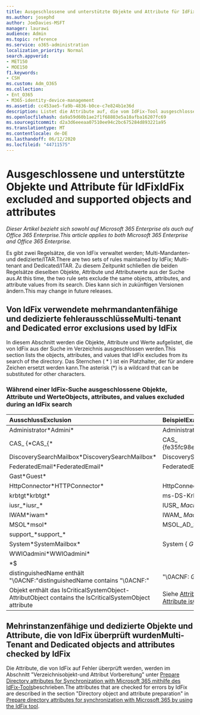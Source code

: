 ```yaml
---
title: Ausgeschlossene und unterstützte Objekte und Attribute für IdFix
ms.author: josephd
author: JoeDavies-MSFT
manager: laurawi
audience: Admin
ms.topic: reference
ms.service: o365-administration
localization_priority: Normal
search.appverid:
- MET150
- MOE150
f1.keywords:
- CSH
ms.custom: Adm_O365
ms.collection:
- Ent_O365
- M365-identity-device-management
ms.assetid: cc453ae5-fa9b-4836-b0ce-c7e824b1e36d
description: Listet die Attribute auf, die vom IdFix-Tool ausgeschlossen und unterstützt werden.
ms.openlocfilehash: da9a59d60b1ae2f1f68803e5a10afba16207fc69
ms.sourcegitcommit: d2a3d6eeeaa07510ee94c2bc675284d893221a95
ms.translationtype: MT
ms.contentlocale: de-DE
ms.lasthandoff: 06/12/2020
ms.locfileid: "44711575"
---
```

# <a name="idfix-excluded-and-supported-objects-and-attributes"></a><span data-ttu-id="2df1b-103">Ausgeschlossene und unterstützte Objekte und Attribute für IdFix</span><span class="sxs-lookup"><span data-stu-id="2df1b-103">IdFix excluded and supported objects and attributes</span></span>

<span data-ttu-id="2df1b-104">*Dieser Artikel bezieht sich sowohl auf Microsoft 365 Enterprise als auch auf Office 365 Enterprise.*</span><span class="sxs-lookup"><span data-stu-id="2df1b-104">*This article applies to both Microsoft 365 Enterprise and Office 365 Enterprise.*</span></span>

<span data-ttu-id="2df1b-105">Es gibt zwei Regelsätze, die von IdFix verwaltet werden; Multi-Mandanten-und dedizierte/ITAR.</span><span class="sxs-lookup"><span data-stu-id="2df1b-105">There are two sets of rules maintained by IdFix; Multi-tenant and Dedicated/ITAR.</span></span> <span data-ttu-id="2df1b-106">Zu diesem Zeitpunkt schließen die beiden Regelsätze dieselben Objekte, Attribute und Attributwerte aus der Suche aus.</span><span class="sxs-lookup"><span data-stu-id="2df1b-106">At this time, the two rule sets exclude the same objects, attributes, and attribute values from its search.</span></span> <span data-ttu-id="2df1b-107">Dies kann sich in zukünftigen Versionen ändern.</span><span class="sxs-lookup"><span data-stu-id="2df1b-107">This may change in future releases.</span></span>
  
## <a name="multi-tenant-and-dedicated-error-exclusions-used-by-idfix"></a><span data-ttu-id="2df1b-108">Von IdFix verwendete mehrmandantenfähige und dedizierte fehlerausschlüsse</span><span class="sxs-lookup"><span data-stu-id="2df1b-108">Multi-tenant and Dedicated error exclusions used by IdFix</span></span>
<span data-ttu-id="2df1b-109">In diesem Abschnitt werden die Objekte, Attribute und Werte aufgelistet, die von IdFix aus der Suche im Verzeichnis ausgeschlossen werden.</span><span class="sxs-lookup"><span data-stu-id="2df1b-109">This section lists the objects, attributes, and values that IdFix excludes from its search of the directory.</span></span> <span data-ttu-id="2df1b-110">Das Sternchen ( \* ) ist ein Platzhalter, der für andere Zeichen ersetzt werden kann.</span><span class="sxs-lookup"><span data-stu-id="2df1b-110">The asterisk (\*) is a wildcard that can be substituted for other characters.</span></span>
  
### <a name="objects-attributes-and-values-excluded-during-an-idfix-search"></a><span data-ttu-id="2df1b-111">Während einer IdFix-Suche ausgeschlossene Objekte, Attribute und Werte</span><span class="sxs-lookup"><span data-stu-id="2df1b-111">Objects, attributes, and values excluded during an IdFix search</span></span>

|<span data-ttu-id="2df1b-112">**Ausschluss**</span><span class="sxs-lookup"><span data-stu-id="2df1b-112">**Exclusion**</span></span>|<span data-ttu-id="2df1b-113">**Beispiel**</span><span class="sxs-lookup"><span data-stu-id="2df1b-113">**Example**</span></span>|
|:-----|:-----|
|<span data-ttu-id="2df1b-114">Administrator\*</span><span class="sxs-lookup"><span data-stu-id="2df1b-114">Admini\*</span></span> |<span data-ttu-id="2df1b-115">Administrator</span><span class="sxs-lookup"><span data-stu-id="2df1b-115">Administrator</span></span> |
|<span data-ttu-id="2df1b-116">CAS_ {\*</span><span class="sxs-lookup"><span data-stu-id="2df1b-116">CAS_{\*</span></span>  |<span data-ttu-id="2df1b-117">CAS_ {fe35fc98e69e4d08}</span><span class="sxs-lookup"><span data-stu-id="2df1b-117">CAS_{fe35fc98e69e4d08}</span></span> |
|<span data-ttu-id="2df1b-118">DiscoverySearchMailbox\*</span><span class="sxs-lookup"><span data-stu-id="2df1b-118">DiscoverySearchMailbox\*</span></span>  |<span data-ttu-id="2df1b-119">DiscoverySearchMailbox</span><span class="sxs-lookup"><span data-stu-id="2df1b-119">DiscoverySearchMailbox</span></span>  |
|<span data-ttu-id="2df1b-120">FederatedEmail\*</span><span class="sxs-lookup"><span data-stu-id="2df1b-120">FederatedEmail\*</span></span> |<span data-ttu-id="2df1b-121">FederatedEmail.</span><span class="sxs-lookup"><span data-stu-id="2df1b-121">FederatedEmail.</span></span> <span data-ttu-id="2df1b-122">*GUID*</span><span class="sxs-lookup"><span data-stu-id="2df1b-122">*GUID*</span></span> |
|<span data-ttu-id="2df1b-123">Gast\*</span><span class="sxs-lookup"><span data-stu-id="2df1b-123">Guest\*</span></span> ||
|<span data-ttu-id="2df1b-124">HttpConnector\*</span><span class="sxs-lookup"><span data-stu-id="2df1b-124">HTTPConnector\*</span></span>  |<span data-ttu-id="2df1b-125">HttpConnector</span><span class="sxs-lookup"><span data-stu-id="2df1b-125">HTTPConnector</span></span> |
|<span data-ttu-id="2df1b-126">krbtgt\*</span><span class="sxs-lookup"><span data-stu-id="2df1b-126">krbtgt\*</span></span> |<span data-ttu-id="2df1b-127">ms-DS-KrbTgt-Link</span><span class="sxs-lookup"><span data-stu-id="2df1b-127">ms-DS-KrbTgt-Link</span></span> |
|<span data-ttu-id="2df1b-128">iusr_\*</span><span class="sxs-lookup"><span data-stu-id="2df1b-128">iusr_\*</span></span> |<span data-ttu-id="2df1b-129">IUSR_ *MachineName*</span><span class="sxs-lookup"><span data-stu-id="2df1b-129">iusr_ *machinename*</span></span> |
|<span data-ttu-id="2df1b-130">IWAM\*</span><span class="sxs-lookup"><span data-stu-id="2df1b-130">iwam\*</span></span>  |<span data-ttu-id="2df1b-131">IWAM_ *MachineName*</span><span class="sxs-lookup"><span data-stu-id="2df1b-131">IWAM_ *machinename*</span></span> |
|<span data-ttu-id="2df1b-132">MSOL\*</span><span class="sxs-lookup"><span data-stu-id="2df1b-132">msol\*</span></span> |<span data-ttu-id="2df1b-133">MSOL_AD_SYNC</span><span class="sxs-lookup"><span data-stu-id="2df1b-133">MSOL_AD_SYNC</span></span> |
|<span data-ttu-id="2df1b-134">support_\*</span><span class="sxs-lookup"><span data-stu-id="2df1b-134">support_\*</span></span> ||
|<span data-ttu-id="2df1b-135">System\*</span><span class="sxs-lookup"><span data-stu-id="2df1b-135">SystemMailbox\*</span></span> |<span data-ttu-id="2df1b-136">System { *GUID* }</span><span class="sxs-lookup"><span data-stu-id="2df1b-136">Systemmailbox{ *GUID*  }</span></span>|
|<span data-ttu-id="2df1b-137">WWIOadmini\*</span><span class="sxs-lookup"><span data-stu-id="2df1b-137">WWIOadmini\*</span></span>  ||
|\*$ ||
|<span data-ttu-id="2df1b-138">distinguishedName enthält "\0ACNF:"</span><span class="sxs-lookup"><span data-stu-id="2df1b-138">distinguishedName contains "\0ACNF:"</span></span>|<span data-ttu-id="2df1b-139">"\0ACNF: *GUID* "</span><span class="sxs-lookup"><span data-stu-id="2df1b-139">"\0ACNF: *GUID*  "</span></span> |
|<span data-ttu-id="2df1b-140">Objekt enthält das IsCriticalSystemObject-Attribut</span><span class="sxs-lookup"><span data-stu-id="2df1b-140">Object contains the IsCriticalSystemObject attribute</span></span> |<span data-ttu-id="2df1b-141">Siehe [Attribute isCriticalSystemObject](https://go.microsoft.com/fwlink/p/?LinkId=401169).</span><span class="sxs-lookup"><span data-stu-id="2df1b-141">See [Attribute isCriticalSystemObject](https://go.microsoft.com/fwlink/p/?LinkId=401169).</span></span> |
   
## <a name="multi-tenant-and-dedicated-objects-and-attributes-checked-by-idfix"></a><span data-ttu-id="2df1b-142">Mehrinstanzenfähige und dedizierte Objekte und Attribute, die von IdFix überprüft wurden</span><span class="sxs-lookup"><span data-stu-id="2df1b-142">Multi-Tenant and Dedicated objects and attributes checked by IdFix</span></span>
<span data-ttu-id="2df1b-143">Die Attribute, die von IdFix auf Fehler überprüft werden, werden im Abschnitt "Verzeichnisobjekt-und Attribut Vorbereitung" unter [Prepare Directory attributes for Synchronization with Microsoft 365 mithilfe des IdFix-Tools](prepare-directory-attributes-for-synch-with-idfix.md)beschrieben.</span><span class="sxs-lookup"><span data-stu-id="2df1b-143">The attributes that are checked for errors by IdFix are described in the section "Directory object and attribute preparation" in [Prepare directory attributes for synchronization with Microsoft 365 by using the IdFix tool](prepare-directory-attributes-for-synch-with-idfix.md).</span></span>
  

